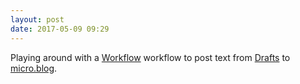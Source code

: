 ```yaml
---
layout: post
date: 2017-05-09 09:29
---
```

Playing around with a [Workflow](https://itunes.apple.com/au/app/workflow-powerful-automation-made-simple/id915249334?mt=8&uo=4&at=11l4Ky) workflow to post text from [Drafts](https://itunes.apple.com/au/app/drafts-quickly-capture-notes-share-anywhere/id905337691?mt=8&uo=4&at=11l4Ky) to [micro.blog](http://micro.blog/desparoz). 
